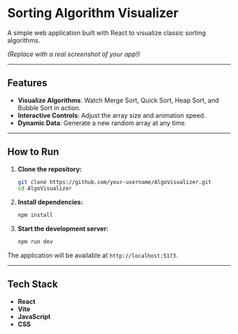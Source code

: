 # Sorting Algorithm Visualizer

A simple web application built with React to visualize classic sorting algorithms.

 
*(Replace with a real screenshot of your app!)*

---

## Features

*   **Visualize Algorithms**: Watch Merge Sort, Quick Sort, Heap Sort, and Bubble Sort in action.
*   **Interactive Controls**: Adjust the array size and animation speed.
*   **Dynamic Data**: Generate a new random array at any time.

---

## How to Run

1.  **Clone the repository:**
    ```bash
    git clone https://github.com/your-username/AlgoVisualizer.git
    cd AlgoVisualizer
    ```

2.  **Install dependencies:**
    ```bash
    npm install
    ```

3.  **Start the development server:**
    ```bash
    npm run dev
    ```

The application will be available at `http://localhost:5173`.

---

## Tech Stack

*   **React**
*   **Vite**
*   **JavaScript**
*   **CSS**